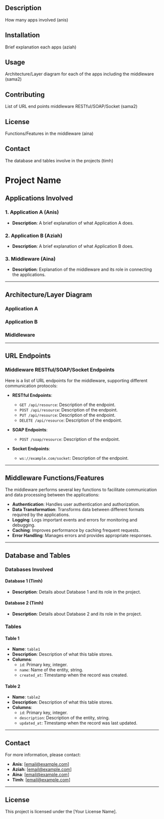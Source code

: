 ## Description
How many apps involved (anis)

## Installation
Brief explanation each apps (aziah)

## Usage
Architecture/Layer diagram for each of the apps including the middleware (sama2)

## Contributing
List of URL end points middleware RESTful/SOAP/Socket (sama2)

## License
Functions/Features in the middleware (aina)

## Contact
The database and tables involve in the projects (timh)




# Project Name

## Applications Involved

### 1. Application A (Anis)
- **Description**: A brief explanation of what Application A does.

### 2. Application B (Aziah)
- **Description**: A brief explanation of what Application B does.

### 3. Middleware (Aina)
- **Description**: Explanation of the middleware and its role in connecting the applications.

---

## Architecture/Layer Diagram

### Application A

### Application B
### Midldleware



---

## URL Endpoints

### Middleware RESTful/SOAP/Socket Endpoints
Here is a list of URL endpoints for the middleware, supporting different communication protocols:

- **RESTful Endpoints**:
  - `GET /api/resource`: Description of the endpoint.
  - `POST /api/resource`: Description of the endpoint.
  - `PUT /api/resource`: Description of the endpoint.
  - `DELETE /api/resource`: Description of the endpoint.

- **SOAP Endpoints**:
  - `POST /soap/resource`: Description of the endpoint.
  
- **Socket Endpoints**:
  - `ws://example.com/socket`: Description of the endpoint.

---

## Middleware Functions/Features

The middleware performs several key functions to facilitate communication and data processing between the applications:

- **Authentication**: Handles user authentication and authorization.
- **Data Transformation**: Transforms data between different formats required by the applications.
- **Logging**: Logs important events and errors for monitoring and debugging.
- **Caching**: Improves performance by caching frequent requests.
- **Error Handling**: Manages errors and provides appropriate responses.

---

## Database and Tables

### Databases Involved

#### Database 1 (Timh)
- **Description**: Details about Database 1 and its role in the project.
  
#### Database 2 (Timh)
- **Description**: Details about Database 2 and its role in the project.

### Tables

#### Table 1
- **Name**: `table1`
- **Description**: Description of what this table stores.
- **Columns**:
  - `id`: Primary key, integer.
  - `name`: Name of the entity, string.
  - `created_at`: Timestamp when the record was created.

#### Table 2
- **Name**: `table2`
- **Description**: Description of what this table stores.
- **Columns**:
  - `id`: Primary key, integer.
  - `description`: Description of the entity, string.
  - `updated_at`: Timestamp when the record was last updated.

---

## Contact

For more information, please contact:

- **Anis**: [email@example.com]
- **Aziah**: [email@example.com]
- **Aina**: [email@example.com]
- **Timh**: [email@example.com]

---

## License

This project is licensed under the [Your License Name].


